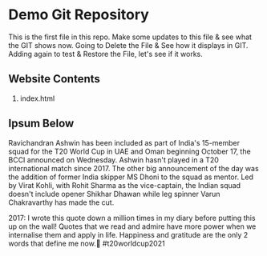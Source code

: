 # Demo Git Repository

This is the first file in this repo.
Make some updates to this file & see what the GIT shows now.
Going to Delete the File & See how it displays in GIT.
Adding again to test & Restore the File, let's see if it works.

## Website Contents

1. index.html

## Ipsum Below

Ravichandran Ashwin has been included as part of India's 15-member squad for the T20 World Cup in UAE and Oman beginning October 17, the BCCI announced on Wednesday. Ashwin hasn't played in a T20 international match since 2017. The other big announcement of the day was the addition of former India skipper MS Dhoni to the squad as mentor. Led by Virat Kohli, with Rohit Sharma as the vice-captain, the Indian squad doesn't include opener Shikhar Dhawan while leg spinner Varun Chakravarthy has made the cut.

2017: I wrote this quote down a million times in my diary before putting this up on the wall! Quotes that we read and admire have more power when we internalise them and apply in life. Happiness and gratitude are the only 2 words that define me now.🙏 #t20worldcup2021